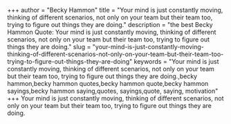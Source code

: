 +++
author = "Becky Hammon"
title = "Your mind is just constantly moving, thinking of different scenarios, not only on your team but their team too, trying to figure out things they are doing."
description = "the best Becky Hammon Quote: Your mind is just constantly moving, thinking of different scenarios, not only on your team but their team too, trying to figure out things they are doing."
slug = "your-mind-is-just-constantly-moving-thinking-of-different-scenarios-not-only-on-your-team-but-their-team-too-trying-to-figure-out-things-they-are-doing"
keywords = "Your mind is just constantly moving, thinking of different scenarios, not only on your team but their team too, trying to figure out things they are doing.,becky hammon,becky hammon quotes,becky hammon quote,becky hammon sayings,becky hammon saying,quotes, sayings,quote, saying, motivation"
+++
Your mind is just constantly moving, thinking of different scenarios, not only on your team but their team too, trying to figure out things they are doing.
